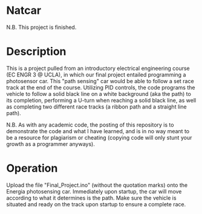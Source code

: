 # Natcar
N.B. This project is finished.

# Description
This is a project pulled from an introductory electrical engineering course (EC ENGR 3 @ UCLA), in which our final project entailed programming a photosensor car. This "path sensing" car would be able to follow a set race track at the end of the course. Utilizing PID controls, the code programs the vehicle to follow a solid black line on a white background (aka the path) to its completion, performing a U-turn when reaching a solid black line, as well as completing two different race tracks (a ribbon path and a straight line path).

N.B. As with any academic code, the posting of this repository is to demonstrate the code and what I have learned, and is in no way meant to be a resource for plagiarism or cheating (copying code will only stunt your growth as a programmer anyways).

# Operation
Upload the file "Final_Project.ino" (without the quotation marks) onto the Energia photosensing car. Immediately upon startup, the car will move according to what it determines is the path. Make sure the vehicle is situated and ready on the track upon startup to ensure a complete race.
